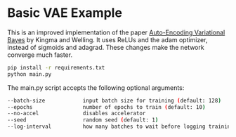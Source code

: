 # Basic VAE Example

This is an improved implementation of the paper [Auto-Encoding Variational Bayes](http://arxiv.org/abs/1312.6114) by Kingma and Welling.
It uses ReLUs and the adam optimizer, instead of sigmoids and adagrad. These changes make the network converge much faster.

```bash
pip install -r requirements.txt
python main.py
```

The main.py script accepts the following optional arguments:

```bash
--batch-size            input batch size for training (default: 128)
--epochs                number of epochs to train (default: 10)
--no-accel              disables accelerator
--seed                  random seed (default: 1)
--log-interval	        how many batches to wait before logging training status
```